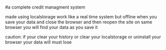 #a complete credit managment system


made using localstorage work like a real time system but offline
when you save your data and close the browser and then reopen the site on same browser
you will find your data as you save it


caution: if your clear your history or clear your localstorage or uninstall your browser your data will must lose
